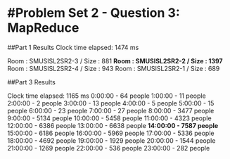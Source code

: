 #Problem Set 2 - Question 3: MapReduce
=====================
##Part 1 Results
Clock time elapsed: 1474 ms

Room : SMUSISL2SR2-3 / Size : 881
**Room : SMUSISL2SR2-2 / Size : 1397**
Room : SMUSISL2SR2-4 / Size : 943
Room : SMUSISL2SR2-1 / Size : 689

##Part 3 Results

Clock time elapsed: 1165 ms
0:00:00 - 64 people
1:00:00 - 11 people
2:00:00 - 2 people
3:00:00 - 13 people
4:00:00 - 5 people
5:00:00 - 15 people
6:00:00 - 23 people
7:00:00 - 27 people
8:00:00 - 3477 people
9:00:00 - 5134 people
10:00:00 - 5458 people
11:00:00 - 4323 people
12:00:00 - 6386 people
13:00:00 - 6638 people
**14:00:00 - 7587 people**
15:00:00 - 6186 people
16:00:00 - 5969 people
17:00:00 - 5336 people
18:00:00 - 4692 people
19:00:00 - 1929 people
20:00:00 - 1544 people
21:00:00 - 1269 people
22:00:00 - 536 people
23:00:00 - 282 people
